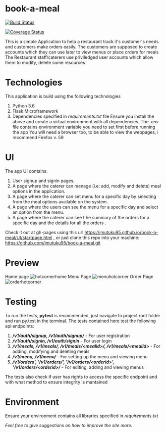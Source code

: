 # book-a-meal
[![Build Status](https://travis-ci.org/jmutuku95/book-a-meal.svg?branch=tests)](https://travis-ci.org/jmutuku95/book-a-meal)

[![Coverage Status](https://coveralls.io/repos/github/jmutuku95/book-a-meal/badge.svg?branch=master)](https://coveralls.io/github/jmutuku95/book-a-meal?branch=master)

This is a simple Application to help a restaurant track it's customer's needs and customers make orders easily. The customers
are supposed to create accounts which they can use later to view menus or place orders for meals
The Restaurant staff/caterers use priviledged user accounts which allow them to modify, delete some resources
# Technologies
This application is build using the following technologies

  1. Python 3.6
  2. Flask Microframework
  3. Dependencies specified in _requirements.txt_ file
Ensure you install the above and create a virtual environment with all dependencies. The _.env_ file contains environment variable
you need to set first before running the app
You will need a browser too, to be able to view the webpages, i recommend Firefox v. 59


# UI

The app UI  contains:
  1. User signup and signin pages.
  2. A page where the caterer can manage (i.e: add, modify and delete) meal options in the application.
  3. A page where the caterer can set menu for a specific day by selecting from the meal options available on the system.
  4. A page where the users can see the menu for a specific day and select an option from the menu.
  5.  A page where the caterer can see t he summary of the orders for a specific day and the details for all the orders .

Check it out  at gh-pages using this url https://jmutuku95.github.io/book-a-meal/UI/startpage.html , or just clone this repo into your machine: https://github.com/jmutuku95/book-a-meal.git
# Preview
Home page
![hotcornerhome](https://user-images.githubusercontent.com/28805113/39204996-233f0b4a-4802-11e8-8a1b-9283be8653ec.png)
Menu Page
![menuhotcorner](https://user-images.githubusercontent.com/28805113/39205079-5eef6a68-4802-11e8-917b-6d4f62bab9d3.png)
Order Page
![orderhotcorner](https://user-images.githubusercontent.com/28805113/39205084-63b48ce0-4802-11e8-8dec-9b48c5f7835e.png)

# Testing
To run the tests, **pytest** is recommended, just navigate to project root folder and run py.test in the terminal. The tests
contained here test the following api endpoints:

  1. **_/v1/auth/signup, /v1/auth/signup/_** - For user registration
  2. **_/v1/auth/signin, /v1/auth/signin_** - For user login
  3. **_/v1/meals, /v1/meals/, /v1/meals/\<mealid>/, /v1/meals/\<mealid>_** - For adding, modifying and deleting meals
  4. **_/v1/menu, /v1/menu/_** - For setting up the menu and viewing menu
  5. **_/v1/orders', '/v1/orders/', '/v1/orders/\<orderid>', '/v1/orders/\<orderid>/_** - For editing, adding and viewing menus
  
 The tests also check if user has rights to access the specific endpoint and with what method to ensure integrity is mantained

# Environment
  Ensure your environment contains all libraries specified in _requirements.txt_ 


_Feel free to give suggestions on how to improve the site more._
